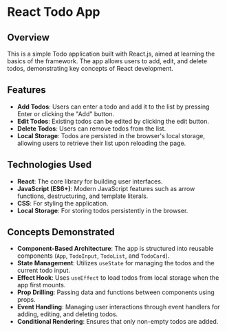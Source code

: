 # React Todo App

## Overview

This is a simple Todo application built with React.js, aimed at learning the basics of the framework. The app allows users to add, edit, and delete todos, demonstrating key concepts of React development.

## Features

- **Add Todos**: Users can enter a todo and add it to the list by pressing Enter or clicking the "Add" button.
- **Edit Todos**: Existing todos can be edited by clicking the edit button.
- **Delete Todos**: Users can remove todos from the list.
- **Local Storage**: Todos are persisted in the browser's local storage, allowing users to retrieve their list upon reloading the page.

## Technologies Used

- **React**: The core library for building user interfaces.
- **JavaScript (ES6+)**: Modern JavaScript features such as arrow functions, destructuring, and template literals.
- **CSS**: For styling the application.
- **Local Storage**: For storing todos persistently in the browser.

## Concepts Demonstrated

- **Component-Based Architecture**: The app is structured into reusable components (`App`, `TodoInput`, `TodoList`, and `TodoCard`).
- **State Management**: Utilizes `useState` for managing the todos and the current todo input.
- **Effect Hook**: Uses `useEffect` to load todos from local storage when the app first mounts.
- **Prop Drilling**: Passing data and functions between components using props.
- **Event Handling**: Managing user interactions through event handlers for adding, editing, and deleting todos.
- **Conditional Rendering**: Ensures that only non-empty todos are added.

